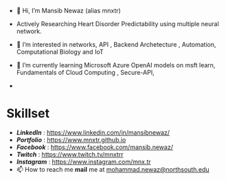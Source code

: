 - 👋 Hi, I’m Mansib Newaz (alias mnxtr) 
- Actively Researching Heart Disorder Predictability using multiple neural network. 



- 👀 I’m interested in networks, API , Backend Archetecture , Automation, Computational Biology and IoT
- 🌱 I’m currently learning Microsoft Azure OpenAI models on msft learn, Fundamentals of Cloud Computing , Secure-API, 
- 


<h1>Skillset</h1>

- **_LinkedIn_** : https://www.linkedin.com/in/mansibnewaz/ 
- **_Portfolio_** : https://www.mnxtr.github.io
- **_Facebook_**  : https://www.facebook.com/mansib.newaz/
- **_Twitch_**    : https://www.twitch.tv/mnxtrr 
- **_Instagram_** : https://www.instagram.com/mnx.tr 
- 📫 How to reach me **mail** me at mohammad.newaz@northsouth.edu

<!---
mnxtr/mnxtr is a ✨ special ✨ repository because its `README.md` (this file) appears on your GitHub profile.
You can click the Preview link to take a look at your changes.
--->
